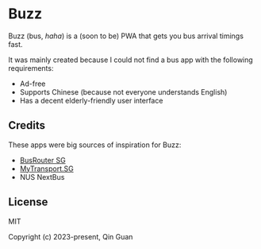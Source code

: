 # Buzz

Buzz (bus, *haha*) is a (soon to be) PWA that gets you bus arrival timings fast.

It was mainly created because I could not find a bus app with the following requirements:

* Ad-free
* Supports Chinese (because not everyone understands English)
* Has a decent elderly-friendly user interface

## Credits

These apps were big sources of inspiration for Buzz:

* [BusRouter SG](https://busrouter.sg)
* [MyTransport.SG](https://www.mytransport.sg)
* NUS NextBus

## License

MIT

Copyright (c) 2023-present, Qin Guan
